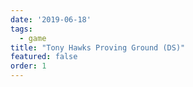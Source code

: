 ```yaml
---
date: '2019-06-18'
tags:
  - game
title: "Tony Hawks Proving Ground (DS)"
featured: false
order: 1
---
```

